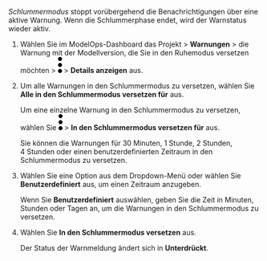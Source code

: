 *Schlummermodus* stoppt vorübergehend die Benachrichtigungen über eine aktive Warnung. Wenn die Schlummerphase endet, wird der Warnstatus wieder aktiv.

1.  Wählen Sie im ModelOps-Dashboard das Projekt \> **Warnungen** \> die Warnung mit der Modellversion, die Sie in den Ruhemodus versetzen möchten \> ![kebab menu](Images/zsz1597101912145.svg) \> **Details anzeigen** aus.

2.  Um alle Warnungen in den Schlummermodus zu versetzen, wählen Sie **Alle in den Schlummermodus versetzen für** aus.

    Um eine einzelne Warnung in den Schlummermodus zu versetzen, wählen Sie ![kebab menu](Images/zsz1597101912145.svg) \> **In den Schlummermodus versetzen für** aus.

    Sie können die Warnungen für 30 Minuten, 1 Stunde, 2 Stunden, 4 Stunden oder einen benutzerdefinierten Zeitraum in den Schlummermodus zu versetzen.

3.  Wählen Sie eine Option aus dem Dropdown-Menü oder wählen Sie **Benutzerdefiniert** aus, um einen Zeitraum anzugeben.

    Wenn Sie **Benutzerdefiniert** auswählen, geben Sie die Zeit in Minuten, Stunden oder Tagen an, um die Warnungen in den Schlummermodus zu versetzen.

4.  Wählen Sie **In den Schlummermodus versetzen** aus.

    Der Status der Warnmeldung ändert sich in **Unterdrückt**.
